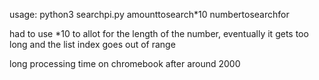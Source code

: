 usage: python3 searchpi.py amounttosearch*10 numbertosearchfor

had to use *10 to allot for the length of the number, eventually it gets too long and the list index goes out of range

long processing time on chromebook after around 2000
